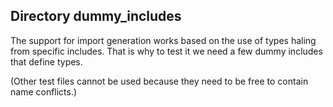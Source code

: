 ## Directory dummy_includes

The support for import generation works based on the use of types
haling from specific includes. That is why to test it
we need a few dummy includes that define types.

(Other test files cannot be used because they need
to be free to contain name conflicts.)
